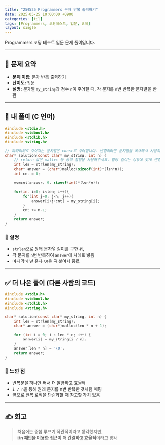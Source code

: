 ```yaml
---
title: "250525 Programmers 문자 반복 출력하기"
date: 2025-05-25 10:00:00 +0900
categories: [til]
tags: [Programmers, 코딩테스트, 입문, 코테]
layout: single
---
```


Programmers 코딩 테스트 입문 문제 풀이입니다.

---

## 📌 문제 요약

- **문제 이름:** 문자 반복 출력하기  
- **난이도:** 입문  
- **설명:** 문자열 `my_string`과 정수 `n`이 주어질 때, 각 문자를 `n`번 반복한 문자열을 반환

---

## 🧠 내 풀이 (C 언어)

```c
#include <stdio.h>
#include <stdbool.h>
#include <stdlib.h>
#include <string.h>

// 파라미터로 주어지는 문자열은 const로 주어집니다. 변경하려면 문자열을 복사해서 사용하세요.
char* solution(const char* my_string, int n) {
    // return 값은 malloc 등 동적 할당을 사용해주세요. 할당 길이는 상황에 맞게 변경해주세요.
    int len = strlen(my_string);
    char* answer = (char*)malloc(sizeof(int)*(len*n));
    int cnt = 0;
    
    memset(answer, 0, sizeof(int)*(len*n));
    
    for(int i=0; i<len; i++){
        for(int j=0; j<n; j++){
            answer[i+j+cnt] = my_string[i];
        }
        cnt += n-1;
    }  
    return answer;
}
```

### 🔎 설명
- `strlen`으로 원래 문자열 길이를 구한 뒤,
- 각 문자를 `n`번 반복하여 `answer`에 차례로 넣음
- 마지막에 널 문자 `\0`을 꼭 붙여서 종료

---

## ✅ 더 나은 풀이 (다른 사람의 코드)

```c
#include <stdio.h>
#include <stdbool.h>
#include <stdlib.h>
#include <string.h>

char* solution(const char* my_string, int n) {
    int len = strlen(my_string);
    char* answer = (char*)malloc(len * n + 1);

    for (int i = 0; i < len * n; i++) {
        answer[i] = my_string[i / n];
    }
    answer[len * n] = '\0';
    return answer;
}
```

### 💬 느낀 점
- 반복문을 하나만 써서 더 깔끔하고 효율적
- `i / n`을 통해 원래 문자를 n번 반복한 것처럼 매핑
- 앞으로 반복 로직을 단순화할 때 참고할 가치 있음

---

## ✍️ 회고

> 처음에는 중첩 루프가 직관적이라고 생각했지만,  
> **i/n 패턴을 이용한 접근이 더 간결하고 효율적**이라고 생각
